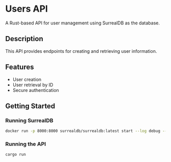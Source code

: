 # Users API

A Rust-based API for user management using SurrealDB as the database.

## Description

This API provides endpoints for creating and retrieving user information.

## Features

- User creation
- User retrieval by ID
- Secure authentication

## Getting Started

### Running SurrealDB
```sh
docker run -p 8000:8000 surrealdb/surrealdb:latest start --log debug --user root --pass root
```

### Running the API
```sh
cargo run
```